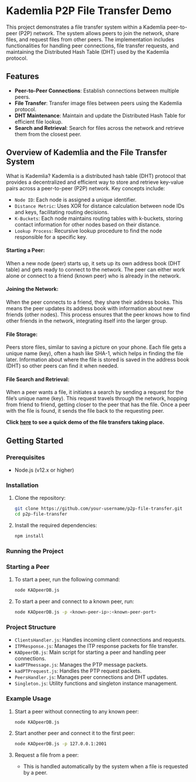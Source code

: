 # Kademlia P2P File Transfer Demo

This project demonstrates a file transfer system within a Kademlia peer-to-peer (P2P) network. The system allows peers to join the network, share files, and request files from other peers. The implementation includes functionalities for handling peer connections, file transfer requests, and maintaining the Distributed Hash Table (DHT) used by the Kademlia protocol.

## Features

- **Peer-to-Peer Connections**: Establish connections between multiple peers.
- **File Transfer**: Transfer image files between peers using the Kademlia protocol.
- **DHT Maintenance**: Maintain and update the Distributed Hash Table for efficient file lookup.
- **Search and Retrieval**: Search for files across the network and retrieve them from the closest peer.

## Overview of Kademlia and the File Transfer System
What is Kademlia?
Kademlia is a distributed hash table (DHT) protocol that provides a decentralized and efficient way to store and retrieve key-value pairs across a peer-to-peer (P2P) network. Key concepts include:
- `Node ID`: Each node is assigned a unique identifier.
- `Distance Metric`: Uses XOR for distance calculation between node IDs and keys, facilitating routing decisions.
- `K-Buckets`: Each node maintains routing tables with k-buckets, storing contact information for other nodes based on their distance.
- `Lookup Process`: Recursive lookup procedure to find the node responsible for a specific key.

#### Starting a Peer:
When a new node (peer) starts up, it sets up its own address book (DHT table) and gets ready to connect to the network. The peer can either work alone or connect to a friend (known peer) who is already in the network.

#### Joining the Network:
When the peer connects to a friend, they share their address books. This means the peer updates its address book with information about new friends (other nodes). This process ensures that the peer knows how to find other friends in the network, integrating itself into the larger group.

#### File Storage:
Peers store files, similar to saving a picture on your phone. Each file gets a unique name (key), often a hash like SHA-1, which helps in finding the file later. Information about where the file is stored is saved in the address book (DHT) so other peers can find it when needed.

#### File Search and Retrieval:
When a peer wants a file, it initiates a search by sending a request for the file’s unique name (key). This request travels through the network, hopping from friend to friend, getting closer to the peer that has the file. Once a peer with the file is found, it sends the file back to the requesting peer.

**Click [here](https://www.youtube.com/watch?v=uPcfkwZq3TE) to see a quick demo of the file transfers taking place.**

## Getting Started

### Prerequisites

- Node.js (v12.x or higher)

### Installation

1. Clone the repository:
    ```bash
    git clone https://github.com/your-username/p2p-file-transfer.git
    cd p2p-file-transfer
    ```

2. Install the required dependencies:
    ```bash
    npm install
    ```

### Running the Project

### Starting a Peer

1. To start a peer, run the following command:
    ```bash
    node KADpeerDB.js
    ```

2. To start a peer and connect to a known peer, run:
    ```bash
    node KADpeerDB.js -p <known-peer-ip>:<known-peer-port>
    ```

### Project Structure

- `ClientsHandler.js`: Handles incoming client connections and requests.
- `ITPResponse.js`: Manages the ITP response packets for file transfer.
- `KADpeerDB.js`: Main script for starting a peer and handling peer connections.
- `kadPTPmessage.js`: Manages the PTP message packets.
- `kadPTPrequest.js`: Handles the PTP request packets.
- `PeersHandler.js`: Manages peer connections and DHT updates.
- `Singleton.js`: Utility functions and singleton instance management.

### Example Usage

1. Start a peer without connecting to any known peer:
    ```bash
    node KADpeerDB.js
    ```

2. Start another peer and connect it to the first peer:
    ```bash
    node KADpeerDB.js -p 127.0.0.1:2001
    ```

3. Request a file from a peer:
    - This is handled automatically by the system when a file is requested by a peer.
